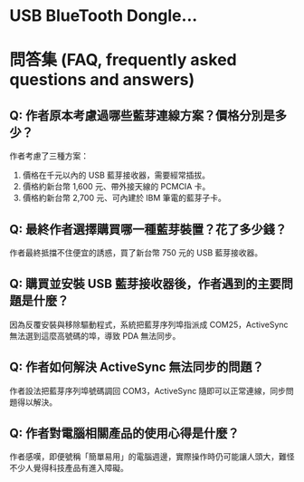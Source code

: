 # USB BlueTooth Dongle...

# 問答集 (FAQ, frequently asked questions and answers)

## Q: 作者原本考慮過哪些藍芽連線方案？價格分別是多少？
作者考慮了三種方案：  
1. 價格在千元以內的 USB 藍芽接收器，需要經常插拔。  
2. 價格約新台幣 1,600 元、帶外接天線的 PCMCIA 卡。  
3. 價格約新台幣 2,700 元、可內建於 IBM 筆電的藍芽子卡。  

## Q: 最終作者選擇購買哪一種藍芽裝置？花了多少錢？
作者最終抵擋不住便宜的誘惑，買了新台幣 750 元的 USB 藍芽接收器。

## Q: 購買並安裝 USB 藍芽接收器後，作者遇到的主要問題是什麼？
因為反覆安裝與移除驅動程式，系統把藍芽序列埠指派成 COM25，ActiveSync 無法選到這麼高號碼的埠，導致 PDA 無法同步。

## Q: 作者如何解決 ActiveSync 無法同步的問題？
作者設法把藍芽序列埠號碼調回 COM3，ActiveSync 隨即可以正常連線，同步問題得以解決。

## Q: 作者對電腦相關產品的使用心得是什麼？
作者感嘆，即便號稱「簡單易用」的電腦週邊，實際操作時仍可能讓人頭大，難怪不少人覺得科技產品有進入障礙。
